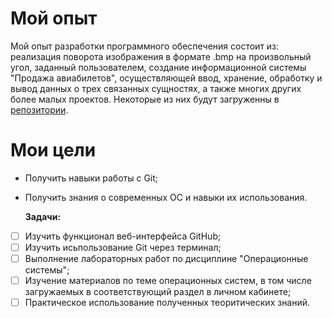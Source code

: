 # Мой опыт
Мой опыт разработки программного обеспечения состоит из: реализация поворота изображения в формате .bmp на произвольный угол, заданный пользователем, создание информационной системы "Продажа авиабилетов", осуществляющей ввод, хранение, обработку и вывод данных о трех связанных сущностях, а также многих других более малых проектов. Некоторые из них будут загруженны в [репозитории](https://github.com/stilldeserveahappyending).
# Мои цели
* Получить навыки работы с Git;
* Получить знания о современных ОС и навыки их использования.

  **Задачи:**
- [ ] Изучить функционал веб-интерфейса GitHub;
- [ ] Изучить исьпользование Git через терминал;
- [ ] Выполнение лабораторных работ по дисциплине "Операционные системы";
- [ ] Изучение материалов по теме операционных систем, в том числе загружаемых в соответствующий раздел в личном кабинете;
- [ ] Практическое использование полученных теоритических знаний.
